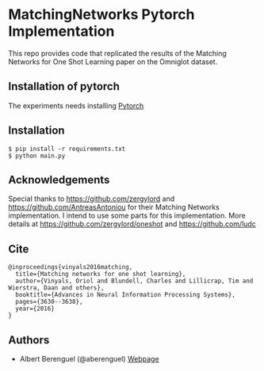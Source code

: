 # MatchingNetworks Pytorch Implementation
This repo provides code that replicated the results of the Matching Networks for One Shot Learning paper on the Omniglot dataset.

## Installation of pytorch
The experiments needs installing [Pytorch](http://pytorch.org/)

## Installation

    $ pip install -r requirements.txt
    $ python main.py

## Acknowledgements
Special thanks to https://github.com/zergylord and https://github.com/AntreasAntoniou for their Matching Networks implementation. I intend to use some parts for this implementation. More details at https://github.com/zergylord/oneshot and https://github.com/ludc

## Cite
```
@inproceedings{vinyals2016matching,
  title={Matching networks for one shot learning},
  author={Vinyals, Oriol and Blundell, Charles and Lillicrap, Tim and Wierstra, Daan and others},
  booktitle={Advances in Neural Information Processing Systems},
  pages={3630--3638},
  year={2016}
}
```

## Authors

* Albert Berenguel (@aberenguel) [Webpage](https://scholar.google.es/citations?user=HJx2fRsAAAAJ&hl=en)
